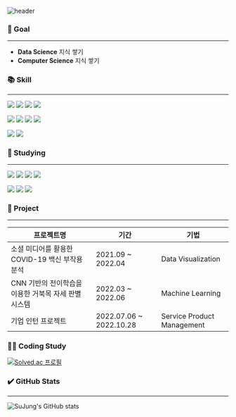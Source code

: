 <!--
**rtw-Git/rtw-Git** is a ✨ _special_ ✨ repository because its `README.md` (this file) appears on your GitHub profile.

Here are some ideas to get you started:

- 🔭 I’m currently working on ...
- 🌱 I’m currently learning ...
- 👯 I’m looking to collaborate on ...
- 🤔 I’m looking for help with ...
- 💬 Ask me about ...
- 📫 How to reach me: ...
- 😄 Pronouns: ...
- ⚡ Fun fact: ...

-->
![header](https://capsule-render.vercel.app/api?type=waving!&color=auto&height=200&section=header&text=SuJung%20Kim&fontSize=90)

### 🙌 Goal
___
- **Data Science** 지식 쌓기
- **Computer Science** 지식 쌓기


### 📚 Skill
___
<img src="https://img.shields.io/badge/Python-3776AB?style=flat&logo=python&logoColor=white"/> <img src="https://img.shields.io/badge/Jupyter Notebook-F37626?style=flat&logo=r&logoColor=white"/> <img src="https://img.shields.io/badge/MySQL-4479A1?style=flat&logo=mysql&logoColor=white"/> <img src="https://img.shields.io/badge/MongoDB-47A248?style=flat&logo=mongodb&logoColor=white"/>

<img src="https://img.shields.io/badge/R-276DC3?style=flat&logo=r&logoColor=white"/> <img src="https://img.shields.io/badge/RStudio-75AADB?style=flat&logo=rstudio&logoColor=white"/> <img src="https://img.shields.io/badge/C-A8B9CC?style=flat&logo=c&logoColor=white"/> <img src="https://img.shields.io/badge/Java-007396?style=flat&logo=java&logoColor=white"/>

<img src="https://img.shields.io/badge/HTML-E34F26?style=flat&logo=html&logoColor=white"/> <img src="https://img.shields.io/badge/CSS-1572B6?style=flat&logo=css&logoColor=white"/>


### 📖 Studying
___
<img src="https://img.shields.io/badge/Linux-FCC624?style=flat&logo=linux&logoColor=white"/> <img src="https://img.shields.io/badge/Kotlin-7F52FF?style=flat&logo=kotlin&logoColor=white"/> <img src="https://img.shields.io/badge/VMware Workstation-607078?style=flat&logo=vmware&logoColor=white"/> <img src="https://img.shields.io/badge/Android Studio-3DDC84?style=flat&logo=android studio&logoColor=white"/>

<img src="https://img.shields.io/badge/CS-lightgray?"/> <img src="https://img.shields.io/badge/Computer Nework-lightgray?"/> <img src="https://img.shields.io/badge/GitHub-181717?style=flat&logo=github&logoColor=white"/>


### 💪 Project
___
프로젝트명                                         |기간                   |기법
---------------------------------------------------|----------------------|---------------------
소셜 미디어를 활용한 COVID-19 백신 부작용 분석      |2021.09 ~ 2022.04      |Data Visualization
CNN 기반의 전이학습을 이용한 거북목 자세 판별 시스템|2022.03 ~ 2022.06       |Machine Learning
기업 인턴 프로젝트                                 |2022.07.06 ~ 2022.10.28 |Service Product Management


### 👩‍💻 Coding Study
[![Solved.ac
프로필](http://mazassumnida.wtf/api/v2/generate_badge?boj=rtw0203)](https://solved.ac/rtw0203)

### ✔️ GitHub Stats
___
![SuJung's GitHub stats](https://github-readme-stats.vercel.app/api?username=rtw-Git&show_icons=true&theme=radical)
